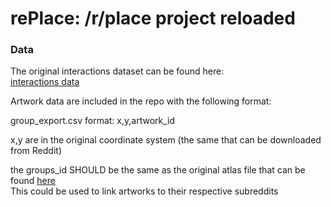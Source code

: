 # rePlace: /r/place project reloaded

### Data

The original interactions dataset can be found here:  
[interactions data](https://www.reddit.com/r/bigquery/comments/3cej2b/17_billion_reddit_comments_loaded_on_bigquery/)

Artwork data are included in the repo with the following format:  

group_export.csv format: x,y,artwork_id  

x,y are in the original coordinate system (the same that can be downloaded from Reddit)  

the groups_id SHOULD be the same as the original atlas file that can be found [here](https://raw.githubusercontent.com/RolandR/place-atlas/master/web/_js/atlas.js)  
This could be used to link artworks to their respective subreddits
